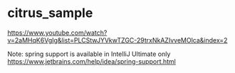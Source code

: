 # citrus_sample
https://www.youtube.com/watch?v=2aMHqK6VgIg&list=PLCStwJYVkwTZGC-29trxNkAZIvveMOlca&index=2

Note: spring support is available in IntelliJ Ultimate only
https://www.jetbrains.com/help/idea/spring-support.html